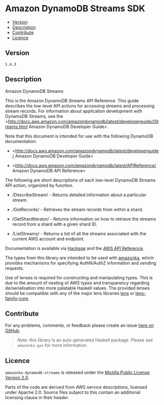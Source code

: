# Amazon DynamoDB Streams SDK

* [Version](#version)
* [Description](#description)
* [Contribute](#contribute)
* [Licence](#licence)


## Version

`1.4.3`


## Description

Amazon DynamoDB Streams

This is the Amazon DynamoDB Streams API Reference. This guide describes the low-level API actions for accessing streams and processing stream records. For information about application development with DynamoDB Streams, see the <http://docs.aws.amazon.com/amazondynamodb/latest/developerguide//Streams.html Amazon DynamoDB Developer Guide>.

Note that this document is intended for use with the following DynamoDB documentation:

-   <http://docs.aws.amazon.com/amazondynamodb/latest/developerguide/ Amazon DynamoDB Developer Guide>

-   <http://docs.aws.amazon.com/amazondynamodb/latest/APIReference/ Amazon DynamoDB API Reference>

The following are short descriptions of each low-level DynamoDB Streams API action, organized by function.

-   /DescribeStream/ - Returns detailed information about a particular stream.

-   /GetRecords/ - Retrieves the stream records from within a shard.

-   /GetShardIterator/ - Returns information on how to retrieve the streams record from a shard with a given shard ID.

-   /ListStreams/ - Returns a list of all the streams associated with the current AWS account and endpoint.

Documentation is available via [Hackage](http://hackage.haskell.org/package/amazonka-dynamodb-streams)
and the [AWS API Reference](https://aws.amazon.com/documentation/).

The types from this library are intended to be used with [amazonka](http://hackage.haskell.org/package/amazonka),
which provides mechanisms for specifying AuthN/AuthZ information and sending requests.

Use of lenses is required for constructing and manipulating types.
This is due to the amount of nesting of AWS types and transparency regarding
de/serialisation into more palatable Haskell values.
The provided lenses should be compatible with any of the major lens libraries
[lens](http://hackage.haskell.org/package/lens) or [lens-family-core](http://hackage.haskell.org/package/lens-family-core).

## Contribute

For any problems, comments, or feedback please create an issue [here on GitHub](https://github.com/brendanhay/amazonka/issues).

> _Note:_ this library is an auto-generated Haskell package. Please see `amazonka-gen` for more information.


## Licence

`amazonka-dynamodb-streams` is released under the [Mozilla Public License Version 2.0](http://www.mozilla.org/MPL/).

Parts of the code are derived from AWS service descriptions, licensed under Apache 2.0.
Source files subject to this contain an additional licensing clause in their header.
